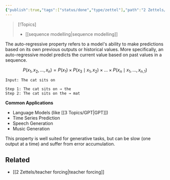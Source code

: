 ```yaml
---
{"publish":true,"tags":["status/done","type/zettel"],"path":"2 Zettels/auto-regressive property.md","permalink":"/2-zettels/auto-regressive-property/","PassFrontmatter":true}
---
```



> [!Topics]
> - [[sequence modelling\|sequence modelling]]

The auto-regressive property refers to a model's ability to make predictions based on its own previous outputs or historical values. More specifically, an auto-regressive model predicts the current value based on past values in a sequence.

$$
P(x_1, x_2, ..., x_n) = P(x_1) \times P(x_3 \mid x_1,x_2) \times \ldots \times P(x_n \mid x_1,...,x_{n₋1})
$$

```
Input: The cat sits on

Step 1: The cat sits on → the 
Step 2: The cat sits on the → mat
```

**Common Applications**
- Language Models (like [[3 Topics/GPT\|GPT]])
- Time Series Prediction
- Speech Generation
- Music Generation

This property is well suited for generative tasks, but can be slow (one output at a time) and suffer from error accumulation.

## Related
- [[2 Zettels/teacher forcing\|teacher forcing]]
